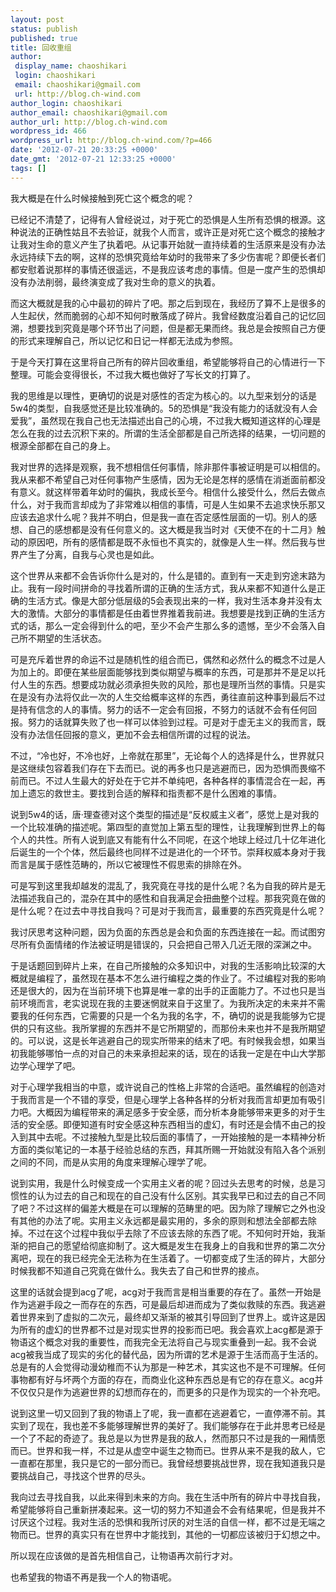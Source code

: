 ```yaml
---
layout: post
status: publish
published: true
title: 回收重组
author:
 display_name: chaoshikari
 login: chaoshikari
 email: chaoshikari@gmail.com
 url: http://blog.ch-wind.com
author_login: chaoshikari
author_email: chaoshikari@gmail.com
author_url: http://blog.ch-wind.com
wordpress_id: 466
wordpress_url: http://blog.ch-wind.com/?p=466
date: '2012-07-21 20:33:25 +0000'
date_gmt: '2012-07-21 12:33:25 +0000'
tags: []
---
```

我大概是在什么时候接触到死亡这个概念的呢？


已经记不清楚了，记得有人曾经说过，对于死亡的恐惧是人生所有恐惧的根源。这种说法的正确性姑且不去验证，就我个人而言，或许正是对死亡这个概念的接触才让我对生命的意义产生了执着吧。从记事开始就一直持续着的生活原来是没有办法永远持续下去的啊，这样的恐惧究竟给年幼时的我带来了多少伤害呢？即便长者们都安慰着说那样的事情还很遥远，不是我应该考虑的事情。但是一度产生的恐惧却没有办法削弱，最终演变成了我对生命的意义的执着。


而这大概就是我的心中最初的碎片了吧。那之后到现在，我经历了算不上是很多的人生起伏，然而脆弱的心却不知何时散落成了碎片。我曾经数度沿着自己的记忆回溯，想要找到究竟是哪个环节出了问题，但是都无果而终。我总是会按照自己方便的形式来理解自己，所以记忆和日记一样都无法成为参照。


于是今天打算在这里将自己所有的碎片回收重组，希望能够将自己的心情进行一下整理。可能会变得很长，不过我大概也做好了写长文的打算了。


我的思维是以理性，更确切的说是对感性的否定为核心的。以九型来划分的话是5w4的类型，自我感觉还是比较准确的。5的恐惧是“我没有能力的话就没有人会爱我”，虽然现在我自己也无法描述出自己的心境，不过我大概知道这样的心理是怎么在我的过去沉积下来的。所谓的生活全部都是自己所选择的结果，一切问题的根源全部都在自己的身上。


我对世界的选择是观察，我不想相信任何事情，除非那件事被证明是可以相信的。我从来都不希望自己对任何事物产生感情，因为无论是怎样的感情在消逝面前都没有意义。就这样带着年幼时的偏执，我成长至今。相信什么接受什么，然后去做点什么，对于我而言却成为了非常难以相信的事情，可是人生如果不去追求快乐那又应该去追求什么呢？我并不明白，但是我一直在否定感性层面的一切。别人的感想、自己的感想都是没有任何意义的。这大概是我当时对《天使不在的十二月》触动的原因吧，所有的感情都是既不永恒也不真实的，就像是人生一样。然后我与世界产生了分离，自我与心灵也是如此。


这个世界从来都不会告诉你什么是对的，什么是错的。直到有一天走到穷途末路为止。我有一段时间拼命的寻找着所谓的正确的生活方式，我从来都不知道什么是正确的生活方式。像是大部分低层级的5会表现出来的一样，我对生活本身并没有太大的激情。大部分的事情都是任由着世界推着我前进。我想要是找到正确的生活方式的话，那么一定会得到什么的吧，至少不会产生那么多的遗憾，至少不会落入自己所不期望的生活状态。


可是充斥着世界的命运不过是随机性的组合而已，偶然和必然什么的概念不过是人为加上的。即便在某些层面能够找到类似期望与概率的东西，可是那并不是足以托付人生的东西。想要成功就必须承担失败的风险，那也是理所当然的事情。只是实在是没有办法将仅此一次的人生交给概率这样的东西，勇往直前这种事到最后不过是持有信念的人的事情。努力的话不一定会有回报，不努力的话就不会有任何回报。努力的话就算失败了也一样可以体验到过程。可是对于虚无主义的我而言，既没有办法信任回报的意义，更加不会去相信所谓的过程的说法。


不过，“冷也好，不冷也好，上帝就在那里”，无论每个人的选择是什么，世界就只是这继续包容着我们存在下去而已。说的再多也只是逃避而已，因为恐惧而畏缩不前而已。不过人生最大的好处在于它并不单纯吧，各种各样的事情混合在一起，再加上遗忘的救世主。要找到合适的解释和指责都不是什么困难的事情。


说到5w4的话，唐·理查德对这个类型的描述是“反权威主义者”，感觉上是对我的一个比较准确的描述呢。第四型的直觉加上第五型的理性，让我理解到世界上的每个人的共性。所有人说到底又有能有什么不同呢，在这个地球上经过几十亿年进化后诞生的一个个体，然后最终也同样不过是进化的一个环节。崇拜权威本身对于我而言是属于感性范畴的，所以它被理性不假思索的排除在外。


可是写到这里我却越发的混乱了，我究竟在寻找的是什么呢？名为自我的碎片是无法描述我自己的，混杂在其中的感性和自我满足会扭曲整个过程。那我究竟在做的是什么呢？在过去中寻找自我吗？可是对于我而言，最重要的东西究竟是什么呢？


我讨厌思考这种问题，因为负面的东西总是会和负面的东西连接在一起。而试图穷尽所有负面情绪的作法被证明是错误的，只会把自己带入几近无限的深渊之中。


于是话题回到碎片上来，在自己所接触的众多知识中，对我的生活影响比较深的大概就是编程了，虽然现在基本不怎么进行编程之类的作业了。不过编程对我的影响还是很大的，因为在当前环境下也算是唯一拿的出手的正面能力了。不过也只是当前环境而言，老实说现在我的主要迷惘就来自于这里了。为我所决定的未来并不需要我的任何东西，它需要的只是一个名为我的名字，不，确切的说是我能够为它提供的只有这些。我所掌握的东西并不是它所期望的，而那份未来也并不是我所期望的。可以说，这是长年逃避自己的现实所带来的结末了吧。有时候我会想，如果当初我能够哪怕一点的对自己的未来承担起来的话，现在的话我一定是在中山大学那边学心理学了吧。


对于心理学我相当的中意，或许说自己的性格上非常的合适吧。虽然编程的创造对于我而言是一个不错的享受，但是心理学上各种各样的分析对我而言却更加有吸引力吧。大概因为编程带来的满足感多于安全感，而分析本身能够带来更多的对于生活的安全感。即便知道有时安全感这种东西相当的虚幻，有时还是会情不由己的投入到其中去呢。不过接触九型是比较后面的事情了，一开始接触的是一本精神分析方面的类似笔记的一本基于经验总结的东西，拜其所赐一开始就没有陷入各个派别之间的不同，而是从实用的角度来理解心理学了呢。


说到实用，我是什么时候变成一个实用主义者的呢？回过头去思考的时候，总是习惯性的认为过去的自己和现在的自己没有什么区别。其实我早已和过去的自己不同了吧？不过这样的偏差大概是在可以理解的范畴里的吧。因为除了理解它之外也没有其他的办法了呢。实用主义永远都是最实用的，多余的原则和想法全部都去除掉。不过在这个过程中我似乎去除了不应该去除的东西了呢。不知何时开始，我渐渐的把自己的愿望给彻底抑制了。这大概是发生在我身上的自我和世界的第二次分离吧，现在的我已经完全无法称为在生活着了。一切都变成了生活的碎片，大部分时候我都不知道自己究竟在做什么。我失去了自己和世界的接点。


这里的话就会提到acg了呢，acg对于我而言是相当重要的存在了。虽然一开始是作为逃避手段之一而存在的东西，可是最后却进而成为了类似救赎的东西。我逃避着世界来到了虚拟的二次元，最终却又渐渐的被其引导回到了世界上。或许这是因为所有的虚幻的世界都不过是对现实世界的投影而已吧。我会喜欢上acg都是源于物语这个概念对我的重要性，而我完全无法将自己与现实重叠到一起。我不会说acg被我当成了现实的劣化的替代品，因为所谓的艺术是源于生活而高于生活的。总是有的人会觉得动漫幼稚而不认为那是一种艺术，其实这也不是不可理解。任何事物都有好与坏两个方面的存在，而商业化这种东西总是有它的存在意义。acg并不仅仅只是作为逃避世界的幻想而存在的，而更多的只是作为现实的一个补充吧。


说到这里一切又回到了我的物语上了呢，我一直都在逃避着它，一直停滞不前。其实到了现在，我也差不多能够理解世界的美好了。我们能够存在于此并思考已经是一个了不起的奇迹了。我总是以为世界是我的敌人，然而那只不过是我的一厢情愿而已。世界和我一样，不过是从虚空中诞生之物而已。世界从来不是我的敌人，它一直都在那里，我只是它的一部分而已。我曾经想要挑战世界，现在我知道我只是要挑战自己，寻找这个世界的尽头。


我向过去寻找自我，以此来得到未来的方向。我在生活中所有的碎片中寻找自我，希望能够将自己重新拼凑起来。这一切的努力不知道会不会有结果呢，但是我并不讨厌这个过程。我对生活的恐惧和我所讨厌的对生活的自信一样，都不过是无端之物而已。世界的真实只有在世界中才能找到，其他的一切都应该被归于幻想之中。


所以现在应该做的是首先相信自己，让物语再次前行才对。


也希望我的物语不再是我一个人的物语呢。



